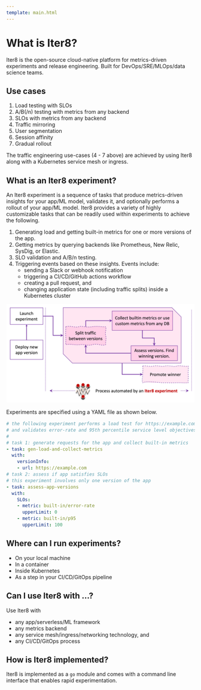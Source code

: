 ```yaml
---
template: main.html
---
```


# What is Iter8?
Iter8 is the open-source cloud-native platform for metrics-driven experiments and release engineering. Built for DevOps/SRE/MLOps/data science teams.

## Use cases

1.  Load testing with SLOs
2.  A/B(/n) testing with metrics from any backend
3.  SLOs with metrics from any backend
4.  Traffic mirroring
5.  User segmentation
6.  Session affinity
7.  Gradual rollout

The traffic engineering use-cases (4 - 7 above) are achieved by using Iter8 along with a Kubernetes service mesh or ingress.

## What is an Iter8 experiment?
An Iter8 experiment is a sequence of tasks that produce metrics-driven insights for your app/ML model, validates it, and optionally performs a rollout of your app/ML model. Iter8 provides a variety of highly customizable tasks that can be readily used within experiments to achieve the following.

1.  Generating load and getting built-in metrics for one or more versions of the app.
2.  Getting metrics by querying backends like Prometheus, New Relic, SysDig, or Elastic.
3.  SLO validation and A/B/n testing.
4.  Triggering events based on these insights. Events include:
      * sending a Slack or webhook notification
      * triggering a CI/CD/GitHub actions workflow
      * creating a pull request, and 
      * changing application state (including traffic splits) inside a Kubernetes cluster

![Process automated by an Iter8 experiment](../images/whatisiter8.png)

Experiments are specified using a YAML file as shown below.
```yaml
# the following experiment performs a load test for https://example.com
# and validates error-rate and 95th percentile service level objectives (SLOs)
# 
# task 1: generate requests for the app and collect built-in metrics
- task: gen-load-and-collect-metrics
  with:
    versionInfo:
    - url: https://example.com
# task 2: assess if app satisfies SLOs
# this experiment involves only one version of the app
- task: assess-app-versions
  with:
    SLOs:
    - metric: built-in/error-rate
      upperLimit: 0
    - metric: built-in/p95
      upperLimit: 100
```

## Where can I run experiments?

* On your local machine
* In a container
* Inside Kubernetes
* As a step in your CI/CD/GitOps pipeline

## Can I use Iter8 with ...?
Use Iter8 with

  * any app/serverless/ML framework
  * any metrics backend
  * any service mesh/ingress/networking technology, and 
  * any CI/CD/GitOps process

## How is Iter8 implemented?

Iter8 is implemented as a `go` module and comes with a command line interface that enables rapid experimentation.
